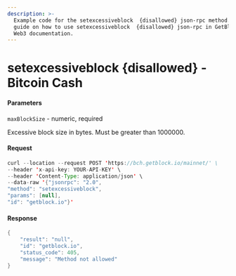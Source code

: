```yaml
---
description: >-
  Example code for the setexcessiveblock  {disallowed} json-rpc method. Сomplete
  guide on how to use setexcessiveblock  {disallowed} json-rpc in GetBlock.io
  Web3 documentation.
---
```


# setexcessiveblock {disallowed} - Bitcoin Cash

#### Parameters

`maxBlockSize` - numeric, required

Excessive block size in bytes. Must be greater than 1000000.

#### Request

```java
curl --location --request POST 'https://bch.getblock.io/mainnet/' \
--header 'x-api-key: YOUR-API-KEY' \
--header 'Content-Type: application/json' \
--data-raw '{"jsonrpc": "2.0",
"method": "setexcessiveblock",
"params": [null],
"id": "getblock.io"}'
```

#### Response

```java
{
    "result": "null",
    "id": "getblock.io",
    "status_code": 405,
    "message": "Method not allowed"
}
```
